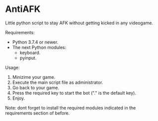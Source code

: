 # AntiAFK
Little python script to stay AFK without getting kicked in any videogame.

Requirements:
- Python 3.7.4 or newer.
- The next Python modules:
    - keyboard.
    - pyinput.

Usage:
1. Minizime your game.
2. Execute the main script file as administrator.
3. Go back to your game.
4. Press the required key to start the bot ("." is the default key).
5. Enjoy.


Note: dont forget to install the required modules indicated in the requirements section of before.
